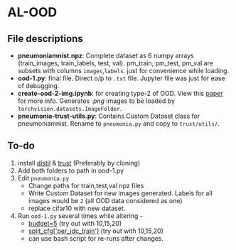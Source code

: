 # AL-OOD

## File descriptions
- **pneumoniamnist.npz**: Complete dataset as 6 numpy arrays (train_images, train_labels, test, val). pm_train, pm_test, pm_val are subsets with columns `images`,`labels`. just for convenience while loading.  
- **ood-1.py**: final file. Direct o/p to `.txt` file. Jupyter file was just for ease of debugging.
- **create-ood-2-img.ipynb**: for creating type-2 of OOD. View this [paper](https://arxiv.org/pdf/2007.04250.pdf) for more info. Generates *.png* images to be loaded by `torchvision.datasets.ImageFolder`.   
- **pneumonia-trust-utils.py**: Contains Custom Dataset class for pneumoniamnist. Rename to `pneumonia.py` and copy to `trust/utils/`.

## To-do
1. install [distil](https://github.com/decile-team/distil/) & [trust](https://github.com/decile-team/trust) (Preferably by cloning)
2. Add both folders to path in ood-1.py
3. Edit `pneumonia.py`
    - Change paths for train,test,val npz files
    - Write Custom Dataset for new images generated. Labels for all images would be `2` (all OOD data considered as one)  
    - replace cifar10 with new dataset. 
4. Run `ood-1.py` several times while altering -
    - [budget=5](https://github.com/akshitt/AL-OOD/blob/e5d3e220a7c711f3e1272e0f2e11a99415f578d8/ood-1.py#L69) (try out with 10,15,20)
    - [split_cfg['per_idc_train']](https://github.com/akshitt/AL-OOD/blob/e5d3e220a7c711f3e1272e0f2e11a99415f578d8/ood-1.py#L72) (try out with 10,15,20)
    - can use bash script for re-runs after changes.
